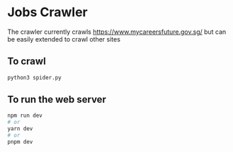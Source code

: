 # Jobs Crawler

The crawler currently crawls https://www.mycareersfuture.gov.sg/ but can be easily extended to crawl other sites

## To crawl

```bash
python3 spider.py
```

## To run the web server

```bash
npm run dev
# or
yarn dev
# or
pnpm dev
```